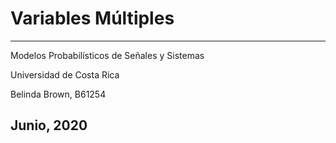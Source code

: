 #           Variables Múltiples 
----------
Modelos Probabilísticos de Señales y Sistemas

Universidad de Costa Rica

Belinda Brown, B61254

Junio, 2020
----------
